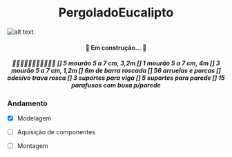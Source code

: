 <h1 align="center"> PergoladoEucalipto </h1>

![alt text](https://github.com/mferraz56/PergoladoEucalipto/blob/main/Imagens/Vista.gif)

<h4 align="center"> 
	🚧 Em construção...  🚧
</h4>

<h5 align="center"> 
🚧🚧🚧🚧🚧🚧🚧🚧🚧🚧🚧
[] 5 mourão 5 a 7 cm, 3,2m
[] 1 mourão 5 a 7 cm, 4m
[] 3 mourão 5 a 7 cm, 1,2m
[] 6m de barra roscada
[] 56 arruelas e porcas 
[] adesivo trava rosca
[] 3 suportes para viga
[] 5 suportes para parede
[] 15 parafusos com buxa p/parede
</h5>
    


### Andamento
- [x] Modelagem 
- [ ] Aquisição de componentes 
- [ ] Montagem 

